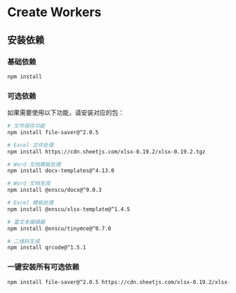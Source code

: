 # Create Workers

## 安装依赖

### 基础依赖

```bash
npm install
```

### 可选依赖

如果需要使用以下功能，请安装对应的包：

```bash
# 文件保存功能
npm install file-saver@^2.0.5

# Excel 文件处理
npm install https://cdn.sheetjs.com/xlsx-0.19.2/xlsx-0.19.2.tgz

# Word 文档模板处理
npm install docx-templates@^4.13.0

# Word 文档生成
npm install @xnscu/docx@^9.0.3

# Excel 模板处理
npm install @xnscu/xlsx-template@^1.4.5

# 富文本编辑器
npm install @xnscu/tinymce@^0.7.0

# 二维码生成
npm install qrcode@^1.5.1
```

### 一键安装所有可选依赖

```bash
npm install file-saver@^2.0.5 https://cdn.sheetjs.com/xlsx-0.19.2/xlsx-0.19.2.tgz docx-templates@^4.13.0 @xnscu/docx@^9.0.3 @xnscu/xlsx-template@^1.4.5 @xnscu/tinymce@^0.7.0 qrcode@^1.5.1
```
